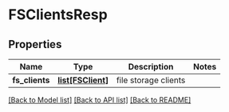 # FSClientsResp

## Properties
Name | Type | Description | Notes
------------ | ------------- | ------------- | -------------
**fs_clients** | [**list[FSClient]**](FSClient.md) | file storage clients | 

[[Back to Model list]](../README.md#documentation-for-models) [[Back to API list]](../README.md#documentation-for-api-endpoints) [[Back to README]](../README.md)


